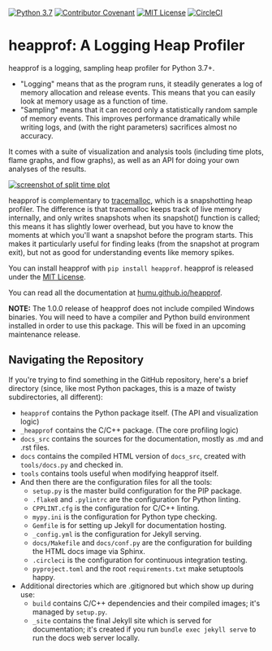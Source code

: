 [![Python 3.7](https://img.shields.io/badge/python-3.7-blue.svg)](https://www.python.org/downloads/release/python-374/)
[![Contributor Covenant](https://img.shields.io/badge/Contributor%20Covenant-v1.4%20adopted-ff69b4.svg)](https://humu.github.io/heapprof/code_of_conduct.html)
[![MIT License](https://img.shields.io/badge/License-MIT-yellow.svg)](https://humu.github.io/heapprof/license.html)
[![CircleCI](https://circleci.com/gh/humu/heapprof/tree/master.svg?style=svg&circle-token=1557bfcabda0155d6505a45e3f00d4a71a005565)](https://circleci.com/gh/humu/heapprof/tree/master)

# heapprof: A Logging Heap Profiler

heapprof is a logging, sampling heap profiler for Python 3.7+.

* "Logging" means that as the program runs, it steadily generates a log of memory allocation and
    release events. This means that you can easily look at memory usage as a function of time.
* "Sampling" means that it can record only a statistically random sample of memory events. This
    improves performance dramatically while writing logs, and (with the right parameters) sacrifices
    almost no accuracy.

It comes with a suite of visualization and analysis tools (including time plots, flame graphs, and
flow graphs), as well as an API for doing your own analyses of the results.

[![screenshot of split time plot](https://humu.github.io/heapprof/_images/split_time_plot.png)](https://humu.github.io/heapprof/visualizing_results.html)

heapprof is complementary to [tracemalloc](https://docs.python.org/3/library/tracemalloc.html),
which is a snapshotting heap profiler. The difference is that tracemalloc keeps track of live memory
internally, and only writes snapshots when its snapshot() function is called; this means it has
slightly lower overhead, but you have to know the moments at which you'll want a snapshot before the
program starts. This makes it particularly useful for finding leaks (from the snapshot at program
exit), but not as good for understanding events like memory spikes.

You can install heapprof with `pip install heapprof`. heapprof is released under the
[MIT License](https://humu.github.io/heapprof/license.html).

You can read all the documentation at [humu.github.io/heapprof](https://humu.github.io/heapprof).

**NOTE:** The 1.0.0 release of heapprof does not include compiled Windows binaries. You will need to
have a compiler and Python build environment installed in order to use this package. This will be
fixed in an upcoming maintenance release.

## Navigating the Repository

If you're trying to find something in the GitHub repository, here's a brief directory (since, like
most Python packages, this is a maze of twisty subdirectories, all different):

* `heapprof` contains the Python package itself. (The API and visualization logic)
* `_heapprof` contains the C/C++ package. (The core profiling logic)
* `docs_src` contains the sources for the documentation, mostly as .md and .rst files.
* `docs` contains the compiled HTML version of `docs_src`, created with `tools/docs.py` and checked
    in.
* `tools` contains tools useful when modifying heapprof itself.
* And then there are the configuration files for all the tools:
    * `setup.py` is the master build configuration for the PIP package.
    * `.flake8` and `.pylintrc` are the configuration for Python linting.
    * `CPPLINT.cfg` is the configuration for C/C++ linting.
    * `mypy.ini` is the configuration for Python type checking.
    * `Gemfile` is for setting up Jekyll for documentation hosting.
    * `_config.yml` is the configuration for Jekyll serving.
    * `docs/Makefile` and `docs/conf.py` are the configuration for building the HTML docs image via
        Sphinx.
    * `.circleci` is the configuration for continuous integration testing.
    * `pyproject.toml` and the root `requirements.txt` make setuptools happy.
* Additional directories which are .gitignored but which show up during use:
    * `build` contains C/C++ dependencies and their compiled images; it's managed by `setup.py`.
    * `_site` contains the final Jekyll site which is served for documentation; it's created if you
        run `bundle exec jekyll serve` to run the docs web server locally.
